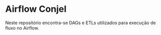 # Airflow Conjel
Neste repositório encontra-se DAGs e ETLs utilizados para execução de fluxo no Airflow.
